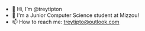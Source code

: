 - 👋 Hi, I’m @treytipton
- 🐯 I'm a Junior Computer Science student at Mizzou!
- 📫 How to reach me: treytipto@outlook.com

<!---
treytipton/treytipton is a ✨ special ✨ repository because its `README.md` (this file) appears on your GitHub profile.
You can click the Preview link to take a look at your changes.
--->
